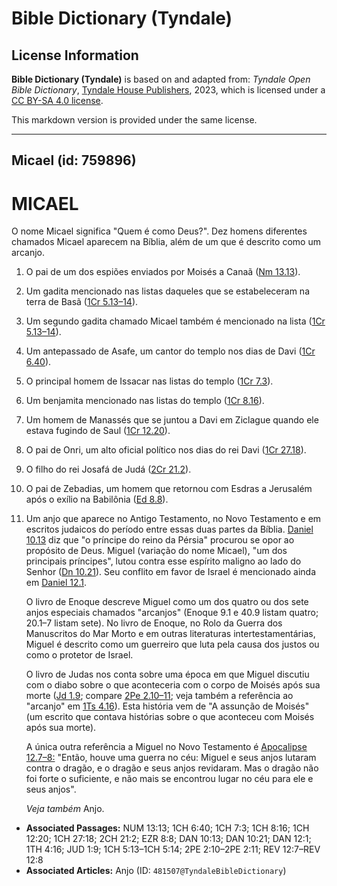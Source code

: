 # Bible Dictionary (Tyndale)

## License Information

**Bible Dictionary (Tyndale)** is based on and adapted from: _Tyndale Open Bible Dictionary_, [Tyndale House Publishers](https://tyndaleopenresources.com/), 2023, which is licensed under a [CC BY-SA 4.0 license](https://creativecommons.org/licenses/by-sa/4.0/legalcode.en).

This markdown version is provided under the same license.



--------------------------------

## Micael (id: 759896)

MICAEL
======

O nome Micael significa "Quem é como Deus?". Dez homens diferentes chamados Micael aparecem na Bíblia, além de um que é descrito como um arcanjo.

1. O pai de um dos espiões enviados por Moisés a Canaã ([Nm 13\.13](https://ref.ly/Num13:13)).
2. Um gadita mencionado nas listas daqueles que se estabeleceram na terra de Basã ([1Cr 5\.13–14](https://ref.ly/1Chr5:13-1Chr5:14)).
3. Um segundo gadita chamado Micael também é mencionado na lista ([1Cr 5\.13–14](https://ref.ly/1Chr5:13-1Chr5:14)).
4. Um antepassado de Asafe, um cantor do templo nos dias de Davi ([1Cr 6\.40](https://ref.ly/1Chr6:40)).
5. O principal homem de Issacar nas listas do templo ([1Cr 7\.3](https://ref.ly/1Chr7:3)).
6. Um benjamita mencionado nas listas do templo ([1Cr 8\.16](https://ref.ly/1Chr8:16)).
7. Um homem de Manassés que se juntou a Davi em Ziclague quando ele estava fugindo de Saul ([1Cr 12\.20](https://ref.ly/1Chr12:20)).
8. O pai de Onri, um alto oficial político nos dias do rei Davi ([1Cr 27\.18](https://ref.ly/1Chr27:18)).
9. O filho do rei Josafá de Judá ([2Cr 21\.2](https://ref.ly/2Chr21:2)).
10. O pai de Zebadias, um homem que retornou com Esdras a Jerusalém após o exílio na Babilônia ([Ed 8\.8](https://ref.ly/Ezra8:8)).
11. Um anjo que aparece no Antigo Testamento, no Novo Testamento e em escritos judaicos do período entre essas duas partes da Bíblia. [Daniel 10\.13](https://ref.ly/Dan10:13) diz que "o príncipe do reino da Pérsia" procurou se opor ao propósito de Deus. Miguel (variação do nome Micael), "um dos principais príncipes", lutou contra esse espírito maligno ao lado do Senhor ([Dn 10\.21](https://ref.ly/Dan10:21)). Seu conflito em favor de Israel é mencionado ainda em [Daniel 12\.1](https://ref.ly/Dan12:1).

    O livro de Enoque descreve Miguel como um dos quatro ou dos sete anjos especiais chamados "arcanjos" (Enoque 9\.1 e 40\.9 listam quatro; 20\.1–7 listam sete). No livro de Enoque, no Rolo da Guerra dos Manuscritos do Mar Morto e em outras literaturas intertestamentárias, Miguel é descrito como um guerreiro que luta pela causa dos justos ou como o protetor de Israel.

    O livro de Judas nos conta sobre uma época em que Miguel discutiu com o diabo sobre o que aconteceria com o corpo de Moisés após sua morte ([Jd 1\.9](https://ref.ly/Jude1:9); compare [2Pe 2\.10–11](https://ref.ly/2Pet2:10-2Pet2:11); veja também a referência ao "arcanjo" em [1Ts 4\.16](https://ref.ly/1Thess4:16)). Esta história vem de "A assunção de Moisés" (um escrito que contava histórias sobre o que aconteceu com Moisés após sua morte).

    A única outra referência a Miguel no Novo Testamento é [Apocalipse 12\.7–8:](https://ref.ly/Rev12:7-Rev12:8) "Então, houve uma guerra no céu: Miguel e seus anjos lutaram contra o dragão, e o dragão e seus anjos revidaram. Mas o dragão não foi forte o suficiente, e não mais se encontrou lugar no céu para ele e seus anjos".

    *Veja também* Anjo.

* **Associated Passages:** NUM 13:13; 1CH 6:40; 1CH 7:3; 1CH 8:16; 1CH 12:20; 1CH 27:18; 2CH 21:2; EZR 8:8; DAN 10:13; DAN 10:21; DAN 12:1; 1TH 4:16; JUD 1:9; 1CH 5:13–1CH 5:14; 2PE 2:10–2PE 2:11; REV 12:7–REV 12:8
* **Associated Articles:** Anjo (ID: `481507@TyndaleBibleDictionary`)

